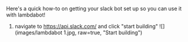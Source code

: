 Here's a quick how-to on getting your slack bot set up so you can use it with lambdabot!

1. navigate to https://api.slack.com/ and click "start building"
![](images/lambdabot 1.jpg, raw=true, "Start building")